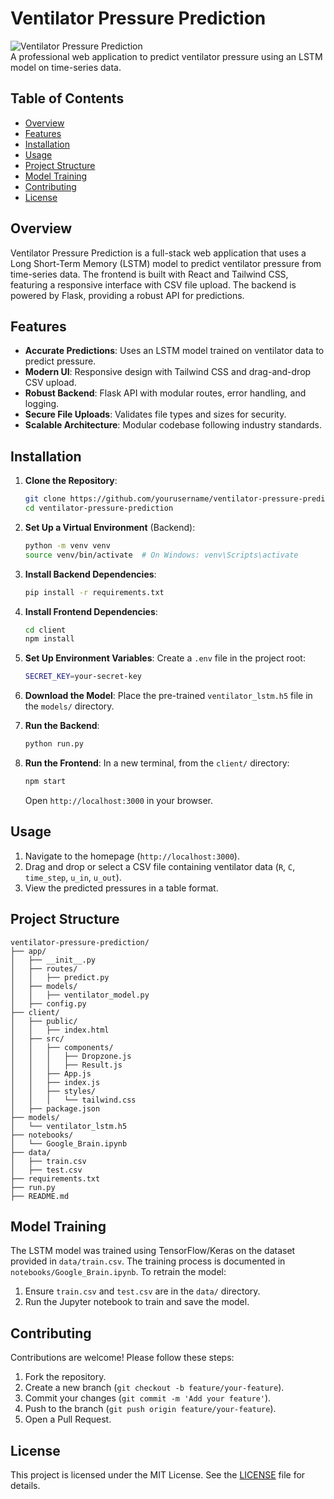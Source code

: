 # Ventilator Pressure Prediction

![Ventilator Pressure Prediction](https://via.placeholder.com/800x200.png?text=Ventilator+Pressure+Prediction)  
A professional web application to predict ventilator pressure using an LSTM model on time-series data.

## Table of Contents
- [Overview](#overview)
- [Features](#features)
- [Installation](#installation)
- [Usage](#usage)
- [Project Structure](#project-structure)
- [Model Training](#model-training)
- [Contributing](#contributing)
- [License](#license)

## Overview
Ventilator Pressure Prediction is a full-stack web application that uses a Long Short-Term Memory (LSTM) model to predict ventilator pressure from time-series data. The frontend is built with React and Tailwind CSS, featuring a responsive interface with CSV file upload. The backend is powered by Flask, providing a robust API for predictions.

## Features
- **Accurate Predictions**: Uses an LSTM model trained on ventilator data to predict pressure.
- **Modern UI**: Responsive design with Tailwind CSS and drag-and-drop CSV upload.
- **Robust Backend**: Flask API with modular routes, error handling, and logging.
- **Secure File Uploads**: Validates file types and sizes for security.
- **Scalable Architecture**: Modular codebase following industry standards.

## Installation
1. **Clone the Repository**:
   ```bash
   git clone https://github.com/yourusername/ventilator-pressure-prediction.git
   cd ventilator-pressure-prediction
   ```

2. **Set Up a Virtual Environment** (Backend):
   ```bash
   python -m venv venv
   source venv/bin/activate  # On Windows: venv\Scripts\activate
   ```

3. **Install Backend Dependencies**:
   ```bash
   pip install -r requirements.txt
   ```

4. **Install Frontend Dependencies**:
   ```bash
   cd client
   npm install
   ```

5. **Set Up Environment Variables**:
   Create a `.env` file in the project root:
   ```bash
   SECRET_KEY=your-secret-key
   ```

6. **Download the Model**:
   Place the pre-trained `ventilator_lstm.h5` file in the `models/` directory.

7. **Run the Backend**:
   ```bash
   python run.py
   ```

8. **Run the Frontend**:
   In a new terminal, from the `client/` directory:
   ```bash
   npm start
   ```
   Open `http://localhost:3000` in your browser.

## Usage
1. Navigate to the homepage (`http://localhost:3000`).
2. Drag and drop or select a CSV file containing ventilator data (`R`, `C`, `time_step`, `u_in`, `u_out`).
3. View the predicted pressures in a table format.

## Project Structure
```
ventilator-pressure-prediction/
├── app/
│   ├── __init__.py
│   ├── routes/
│   │   ├── predict.py
│   ├── models/
│   │   ├── ventilator_model.py
│   ├── config.py
├── client/
│   ├── public/
│   │   ├── index.html
│   ├── src/
│   │   ├── components/
│   │   │   ├── Dropzone.js
│   │   │   ├── Result.js
│   │   ├── App.js
│   │   ├── index.js
│   │   ├── styles/
│   │   │   └── tailwind.css
│   ├── package.json
├── models/
│   └── ventilator_lstm.h5
├── notebooks/
│   └── Google_Brain.ipynb
├── data/
│   ├── train.csv
│   ├── test.csv
├── requirements.txt
├── run.py
├── README.md
```

## Model Training
The LSTM model was trained using TensorFlow/Keras on the dataset provided in `data/train.csv`. The training process is documented in `notebooks/Google_Brain.ipynb`. To retrain the model:
1. Ensure `train.csv` and `test.csv` are in the `data/` directory.
2. Run the Jupyter notebook to train and save the model.

## Contributing
Contributions are welcome! Please follow these steps:
1. Fork the repository.
2. Create a new branch (`git checkout -b feature/your-feature`).
3. Commit your changes (`git commit -m 'Add your feature'`).
4. Push to the branch (`git push origin feature/your-feature`).
5. Open a Pull Request.

## License
This project is licensed under the MIT License. See the [LICENSE](LICENSE) file for details.